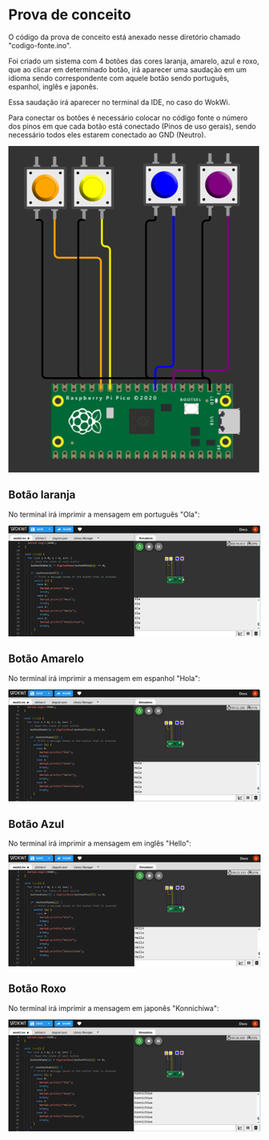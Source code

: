 # Prova de conceito

O código da prova de conceito está anexado nesse diretório chamado "codigo-fonte.ino".

Foi criado um sistema com 4 botões das cores laranja, amarelo, azul e roxo, que ao clicar em determinado botão, irá aparecer uma saudação em um idioma sendo correspondente com aquele botão sendo português, espanhol, inglês e japonês.

Essa saudação irá aparecer no terminal da IDE, no caso do WokWi.

Para conectar os botões é necessário colocar no código fonte o número dos pinos em que cada botão está conectado (Pinos de uso gerais), sendo necessário todos eles estarem conectado ao GND (Neutro).

![Circuito](../img/simulador-5.png)


## Botão laranja

No terminal irá imprimir a mensagem em português "Ola":

![Clicando no botão laranja e aparecendo mensagem ola no wokwi](../img/simulador-1.png)

## Botão Amarelo

No terminal irá imprimir a mensagem em espanhol "Hola":

![Clicando no botão laranja e aparecendo mensagem hola no wokwi](../img/simulador-2.png)

## Botão Azul

No terminal irá imprimir a mensagem em inglês "Hello":

![Clicando no botão laranja e aparecendo mensagem hello no wokwi](../img/simulador-3.png)

## Botão Roxo

No terminal irá imprimir a mensagem em japonês "Konnichiwa":

![Clicando no botão laranja e aparecendo mensagem konnichiwa no wokwi](../img/simulador-4.png)

